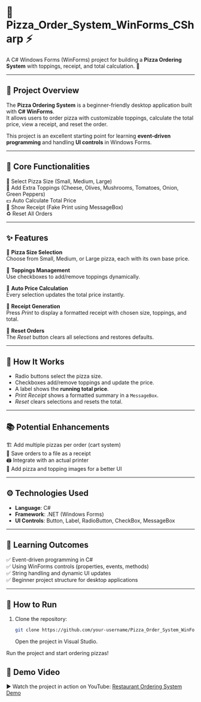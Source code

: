 # 🍕 Pizza_Order_System_WinForms_CSharp ⚡
A C# Windows Forms (WinForms) project for building a **Pizza Ordering System** with toppings, receipt, and total calculation. 🚀  

---

## 🌟 Project Overview
The **Pizza Ordering System** is a beginner-friendly desktop application built with **C# WinForms**.  
It allows users to order pizza with customizable toppings, calculate the total price, view a receipt, and reset the order.  

This project is an excellent starting point for learning **event-driven programming** and handling **UI controls** in Windows Forms.  

---

## 🔹 Core Functionalities
🍕 Select Pizza Size (Small, Medium, Large)  
🧀 Add Extra Toppings (Cheese, Olives, Mushrooms, Tomatoes, Onion, Green Peppers)  
💵 Auto Calculate Total Price  
🧾 Show Receipt (Fake Print using MessageBox)  
♻️ Reset All Orders  

---

## ✨ Features
🔹 **Pizza Size Selection**  
Choose from Small, Medium, or Large pizza, each with its own base price.  

🔹 **Toppings Management**  
Use checkboxes to add/remove toppings dynamically.  

🔹 **Auto Price Calculation**  
Every selection updates the total price instantly.  

🔹 **Receipt Generation**  
Press *Print* to display a formatted receipt with chosen size, toppings, and total.  

🔹 **Reset Orders**  
The *Reset* button clears all selections and restores defaults.  

---

## 🚀 How It Works
- Radio buttons select the pizza size.  
- Checkboxes add/remove toppings and update the price.  
- A label shows the **running total price**.  
- *Print Receipt* shows a formatted summary in a `MessageBox`.  
- *Reset* clears selections and resets the total.  

---

## 📚 Potential Enhancements
🏗 Add multiple pizzas per order (cart system)  
💾 Save orders to a file as a receipt  
🖨 Integrate with an actual printer  
📸 Add pizza and topping images for a better UI  

---

## ⚙️ Technologies Used
- **Language**: C#  
- **Framework**: .NET (Windows Forms)  
- **UI Controls**: Button, Label, RadioButton, CheckBox, MessageBox  

---

## 🎯 Learning Outcomes
✅ Event-driven programming in C#  
✅ Using WinForms controls (properties, events, methods)  
✅ String handling and dynamic UI updates  
✅ Beginner project structure for desktop applications  

---

## 🚀 How to Run
1. Clone the repository:  
   ```bash
   git clone https://github.com/your-username/Pizza_Order_System_WinForms_CSharp.git
   ```
   Open the project in Visual Studio.

Run the project and start ordering pizzas!

## 🎥 Demo Video  

▶️ Watch the project in action on YouTube: [Restaurant Ordering System Demo](youtube.com/watch?v=90YOo6gm0dQ&feature=youtu.be)

